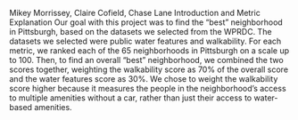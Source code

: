 Mikey Morrissey, Claire Cofield, Chase Lane
Introduction and Metric Explanation
Our goal with this project was to find the “best” neighborhood in Pittsburgh, based on the datasets we selected from the WPRDC. The datasets we selected were public water features and walkability. For each metric, we ranked each of the 65 neighborhoods in Pittsburgh on a scale up to 100. Then, to find an overall “best” neighborhood, we combined the two scores together, weighting the walkability score as 70% of the overall score and the water features score as 30%. We chose to weight the walkability score higher because it measures the people in the neighborhood’s access to multiple amenities without a car, rather than just their access to water-based amenities.
